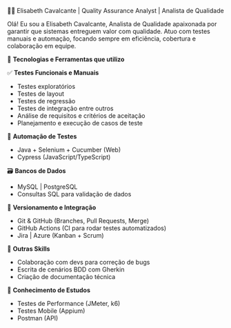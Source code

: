 👩‍💻 Elisabeth Cavalcante | Quality Assurance Analyst | Analista de Qualidade

Olá! Eu sou a Elisabeth Cavalcante, Analista de Qualidade apaixonada por garantir que 
sistemas entreguem valor com qualidade. Atuo com testes manuais e automação, focando sempre
em eficiência, cobertura e colaboração em equipe.

🚀 **Tecnologias e Ferramentas que utilizo**

✅ **Testes Funcionais e Manuais**

- Testes exploratórios
- Testes de layout
- Testes de regressão
- Testes de integração entre outros
- Análise de requisitos e critérios de aceitação
- Planejamento e execução de casos de teste

🤖 **Automação de Testes**

- Java + Selenium + Cucumber (Web)
- Cypress (JavaScript/TypeScript)

🗃 **Bancos de Dados**

- MySQL | PostgreSQL
- Consultas SQL para validação de dados

🔧 **Versionamento e Integração**

- Git & GitHub (Branches, Pull Requests, Merge)
- GitHub Actions (CI para rodar testes automatizados)
- Jira | Azure (Kanban + Scrum)

💼 **Outras Skills**

- Colaboração com devs para correção de bugs
- Escrita de cenários BDD com Gherkin
- Criação de documentação técnica



🧪 **Conhecimento de Estudos**

- Testes de Performance (JMeter, k6)
- Testes Mobile (Appium)
- Postman (API)
